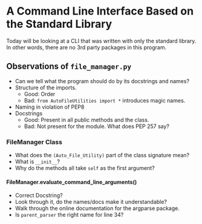 # A Command Line Interface Based on the Standard Library
Today will be looking at a CLI that was written with only the standard
library.  In other words, there are no 3rd party packages in this program.

## Observations of `file_manager.py`
* Can we tell what the program should do by its docstrings and names?
* Structure of the imports.
    * Good: Order
    * Bad: `from AutoFileUtilities import *` introduces magic names.
* Naming in violation of PEP8
* Docstrings
    * Good: Present in all public methods and the class.
    * Bad: Not present for the module.  What does PEP 257 say?

### FileManager Class
* What does the `(Auto_File_Utility)` part of the class signature mean?
* What is `__init__`?
* Why do the methods all take `self` as the first argument?


#### FileManager.evaluate_command_line_arguments()
* Correct Docstring?
* Look through it, do the names/docs make it understandable?
* Walk through the online documentation for the argparse package.
* Is `parent_parser` the right name for line 34?





